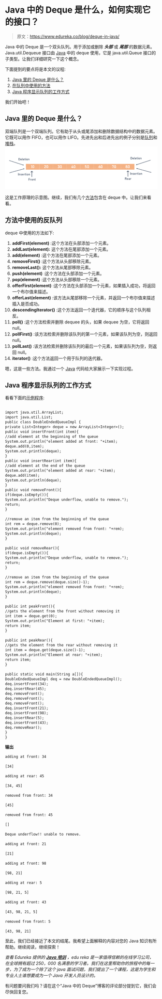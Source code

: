 # Java 中的 Deque 是什么，如何实现它的接口？

> 原文：<https://www.edureka.co/blog/deque-in-java/>

Java 中的 Deque 是一个双头队列。用于添加或删除 ***头部*** 或 ***尾部*** 的数据元素。Java.util.Dequeue 接口由 [Java](https://www.edureka.co/blog/java-tutorial/) 中的 deque 使用，它是 java.util.Queue 接口的子类型。让我们详细研究一下这个概念。

下面提到的要点将是本文的议程:

1.  [Java 里的 Deque 是什么？](#deque)
2.  [在队列中使用的方法](#methods)
3.  [Java 程序显示队列的工作方式](#program)

我们开始吧！

## **Java 里的 Deque 是什么？**

双端队列是一个双端队列。它有助于从头或尾添加和删除数据结构中的数据元素。它既可以用作 FIFO，也可以用作 LIFO。先进先出和后进先出的例子分别是[队列](https://www.edureka.co/blog/java-queue/)和[堆栈](https://www.edureka.co/blog/stack-class-in-java/)。![Deque in Java](img/5ac010726d007aaa7c52c726d7801659.png)

这是工作原理的示意图。继续，我们有几个[方法](https://www.edureka.co/blog/java-methods/)包含在 deque 中。让我们来看看。

## **方法中使用的反队列**

deque 中使用的方法如下:

1.  **addFirst(element)** :这个方法在头部添加一个元素。
2.  **addLast(element):** 这个方法在尾部添加一个元素。
3.  **add(element)** :这个方法在尾部添加一个元素。
4.  **removeFirst()** :这个方法从头部移除元素。
5.  **removeLast():** 这个方法从尾部移除元素。
6.  **push(element)** :这个方法在头部添加一个元素。
7.  **pop(element)** :这个方法从头部移除一个元素。
8.  **offerFirst(element)** :这个方法在头部添加一个元素，如果插入成功，将返回一个布尔值来描述。
9.  **offerLast(element)** :该方法从尾部移除一个元素，并返回一个布尔值来描述插入是否成功。
10.  **descendingIterator()** :这个方法返回一个迭代器，它的顺序与这个队列相反。
11.  **poll()** :这个方法检索并删除 dequee 的头，如果 dequee 为空，它将返回 null。
12.  **pollFirst()** :该方法检索并删除该队列的第一个元素，如果该队列为空，则返回 null。
13.  **pollLast()** :该方法检索并删除该队列的最后一个元素，如果该队列为空，则返回 null。
14.  **iterator()** :这个方法返回一个用于队列的迭代器。

嗯，这是一些方法。我通过一个 [Java](https://www.edureka.co/blog/what-is-java/) 代码给大家展示一下实现过程。

## **Java 程序显示队列的工作方式**

看看下面的[示例程序](https://www.edureka.co/blog/java-programs/):

```

import java.util.ArrayList;
import java.util.List;
public class DoubleEndedQueueImpl {
private List<Integer> deque = new ArrayList<Integer>();
public void insertFront(int item){
//add element at the beginning of the queue
System.out.println("element added at front: "+item);
deque.add(0,item);
System.out.println(deque);
}
public void insertRear(int item){
//add element at the end of the queue
System.out.println("element added at rear: "+item);
deque.add(item);
System.out.println(deque);
}
public void removeFront(){
if(deque.isEmpty()){
System.out.println("Deque underflow, unable to remove.");
return;
}

//remove an item from the beginning of the queue
int rem = deque.remove(0);
System.out.println("element removed from front: "+rem);
System.out.println(deque);
}

public void removeRear(){
if(deque.isEmpty()){
System.out.println("Deque underflow, unable to remove.");
return;
}

//remove an item from the beginning of the queue
int rem = deque.remove(deque.size()-1);
System.out.println("element removed from front: "+rem);
System.out.println(deque);
}

public int peakFront(){
//gets the element from the front without removing it
int item = deque.get(0);
System.out.println("Element at first: "+item);
return item;
}

public int peakRear(){
//gets the element from the rear without removing it
int item = deque.get(deque.size()-1);
System.out.println("Element at rear: "+item);
return item;
}

public static void main(String a[]){
DoubleEndedQueueImpl deq = new DoubleEndedQueueImpl();
deq.insertFront(34);
deq.insertRear(45);
deq.removeFront();
deq.removeFront();
deq.removeFront();
deq.insertFront(21);
deq.insertFront(98);
deq.insertRear(5);
deq.insertFront(43);
deq.removeRear();
}
}

```

**输出**

```
adding at front: 34

[34]

adding at rear: 45

[34, 45]

removed from front: 34

[45]

removed from front: 45

[]

Deque underflow!! unable to remove.

adding at front: 21

[21]

adding at front: 98

[98, 21]

adding at rear: 5

[98, 21, 5]

adding at front: 43

[43, 98, 21, 5]

removed from front: 5

[43, 98, 21]

```

至此，我们已经接近了本文的结尾。我希望上面解释的内容对您的 Java 知识有所帮助。继续阅读，继续探索！

*查看 Edureka 提供的  **[Java 培训](https://www.edureka.co/java-j2ee-soa-training)** ，edu reka 是一家值得信赖的在线学习公司，在全球拥有超过 250，000 名满意的学习者。我们在这里帮助你的旅程中的每一步，为了成为一个除了这个 java 面试问题，我们提出了一个课程，这是为学生和专业人士谁想要成为一个 Java 开发人员设计的。*

有问题要问我们吗？请在这个“Java 中的 Deque”博客的评论部分提到它，我们会尽快回复您。